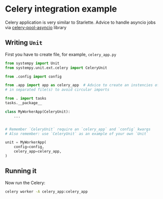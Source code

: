 # Celery integration example

Celery application is very similar to Starlette. Advice to handle asyncio jobs
via [celery-pool-asyncio](https://pypi.org/project/celery-pool-asyncio/)
library

## Writing `Unit`

First you have to create file, for example, `celery_app.py`

```python
from systempy import Unit
from systempy.unit.ext.celery import CeleryUnit

from .config import config

from .app import app as celery_app  # Advice to create an instencies of apps
# in separated file(s) to avoid circular imports

from . import tasks
tasks.__package__

class MyWorkerApp(CeleryUnit):
    ...


# Remember `CeleryUnit` require an `celery_app` and `config` kwargs
# Also remember: use `CeleryUnit` as an example of your own `Unit`

unit = MyWorkerApp(
    config=config,
    celery_app=celery_app,
)
```

## Running it

Now run the Celery:

```sh
celery worker -A celery_app:celery_app
```
